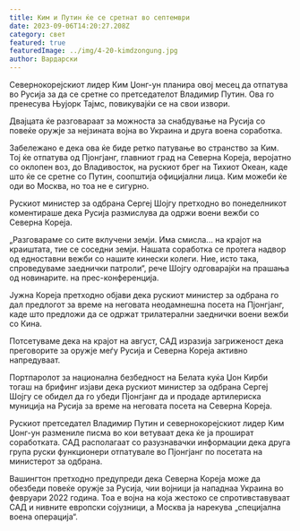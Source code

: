 ```yaml
---
title: Ким и Путин ќе се сретнат во септември
date: 2023-09-06T14:20:27.208Z
category: свет
featured: true
featuredImage: ../img/4-20-kimdzongung.jpg
author: Вардарски
---
```

Севернокорејскиот лидер Ким Џонг-ун планира овој месец да отпатува во Русија за да се сретне со претседателот Владимир Путин. Ова го пренесува Њујорк Тајмс, повикувајќи се на свои извори.

Двајцата ќе разговараат за можноста за снабдување на Русија со повеќе оружје за нејзината војна во Украина и друга воена соработка.

Забележано е дека ова ќе биде ретко патување во странство за Ким. Тој ќе отпатува од Пјонгјанг, главниот град на Северна Кореја, веројатно со оклопен воз, до Владивосток, на рускиот брег на Тихиот Океан, каде што ќе се сретне со Путин, соопштија официјални лица. Ким можеби ќе оди во Москва, но тоа не е сигурно.

Рускиот министер за одбрана Сергеј Шојгу претходно во понеделникот коментираше дека Русија размислува да одржи воени вежби со Северна Кореја.

„Разговараме со сите вклучени земји. Има смисла... на крајот на краиштата, тие се соседни земји. Нашата соработка се протега надвор од едноставни вежби со нашите кинески колеги. Ние, исто така, спроведуваме заеднички патроли“, рече Шојгу одговарајќи на прашања од новинарите. на прес-конференција.

Јужна Кореја претходно објави дека рускиот министер за одбрана го дал предлогот за време на неговата неодамнешна посета на Пјонгјанг, каде што предложи да се одржат трилатерални заеднички воени вежби со Кина.

Потсетуваме дека на крајот на август, САД изразија загриженост дека преговорите за оружје меѓу Русија и Северна Кореја активно напредуваат.

Портпаролот за национална безбедност на Белата куќа Џон Кирби тогаш на брифинг изјави дека рускиот министер за одбрана Сергеј Шојгу се обидел да го убеди Пјонгјанг да и продаде артилериска муниција на Русија за време на неговата посета на Северна Кореја.

Рускиот претседател Владимир Путин и севернокорејскиот лидер Ким Џонг-ун размениле писма во кои ветуваат дека ќе ја прошират соработката. САД располагаат со разузнавачки информации дека друга група руски функционери отпатувале во Пјонгјанг по посетата на министерот за одбрана.

Вашингтон претходно предупреди дека Северна Кореја може да обезбеди повеќе оружје за Русија, чии војници ја нападнаа Украина во февруари 2022 година. Тоа е војна на која жестоко се спротивставуваат САД и нивните европски сојузници, а Москва ја нарекува „специјална воена операција“.